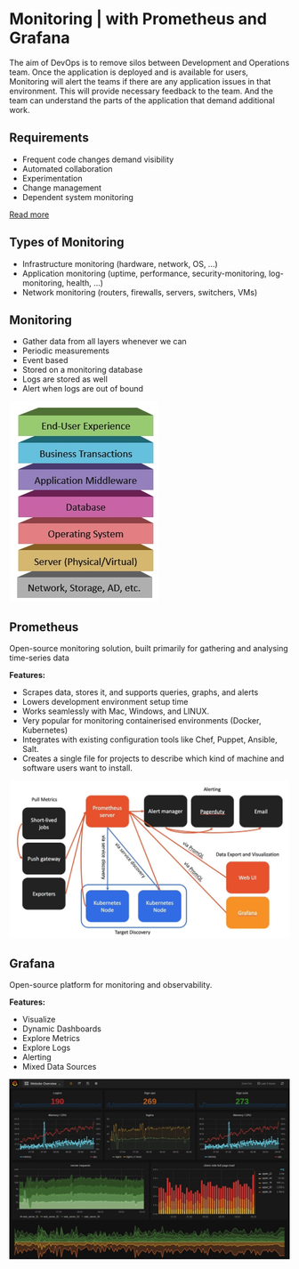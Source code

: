 
# Monitoring | with Prometheus and Grafana

The aim of DevOps is to remove silos between Development and Operations team. Once the application is deployed and is available for users, Monitoring will alert the teams if there are any application issues in that environment. This will provide necessary feedback to the team. And the team can understand the parts of the application that demand additional work.

## Requirements

- Frequent code changes demand visibility
- Automated collaboration
- Experimentation
- Change management
- Dependent system monitoring

[Read more](https://www.atlassian.com/devops/devops-tools/devops-monitoring)

## Types of Monitoring

- Infrastructure monitoring (hardware, network, OS, ...)
- Application monitoring (uptime, performance, security-monitoring, log-monitoring, health, ...)
- Network monitoring (routers, firewalls, servers, switchers, VMs)

## Monitoring

- Gather data from all layers whenever we can
- Periodic measurements
- Event based
- Stored on a monitoring database
- Logs are stored as well
- Alert when logs are out of bound

![Monitoring Layers](image/layers.jpg)

## Prometheus

Open-source monitoring solution, built primarily for gathering and analysing time-series data

**Features:**

- Scrapes data, stores it, and supports queries, graphs, and alerts
- Lowers development environment setup time
- Works seamlessly with Mac, Windows, and LINUX.
- Very popular for monitoring containerised environments (Docker, Kubernetes)
- Integrates with existing configuration tools like Chef, Puppet, Ansible, Salt.
- Creates a single file for projects to describe which kind of machine and software users want to install.

![Prometheus](image/prometheus.jpg)

## Grafana

Open-source platform for monitoring and observability.

**Features:**

- Visualize
- Dynamic Dashboards
- Explore Metrics
- Explore Logs
- Alerting
- Mixed Data Sources

![Grafana](image/Grafana.jpg)
